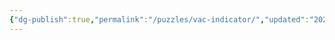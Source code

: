 ```yaml
---
{"dg-publish":true,"permalink":"/puzzles/vac-indicator/","updated":"2025-04-12T16:07:59.380+01:00"}
---
```


